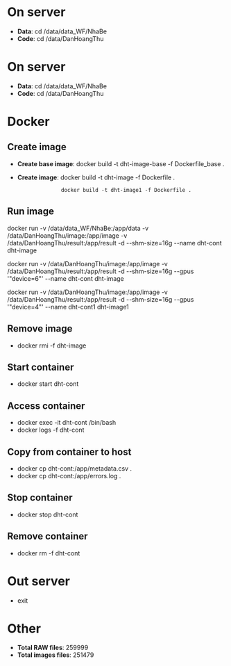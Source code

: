 # On server
- **Data**: cd /data/data_WF/NhaBe
- **Code**: cd /data/DanHoangThu

# On server
- **Data**: cd /data/data_WF/NhaBe
- **Code**: cd /data/DanHoangThu

# Docker
## Create image
- **Create base image**: docker build -t dht-image-base -f Dockerfile_base .
- **Create image**: docker build -t dht-image -f Dockerfile .

                    docker build -t dht-image1 -f Dockerfile .
## Run image
docker run -v /data/data_WF/NhaBe:/app/data -v /data/DanHoangThu/image:/app/image -v /data/DanHoangThu/result:/app/result -d --shm-size=16g --name dht-cont dht-image

docker run -v /data/DanHoangThu/image:/app/image -v /data/DanHoangThu/result:/app/result -d --shm-size=16g --gpus '"device=6"' --name dht-cont dht-image

docker run -v /data/DanHoangThu/image:/app/image -v /data/DanHoangThu/result:/app/result -d --shm-size=16g --gpus '"device=4"' --name dht-cont1 dht-image1
## Remove image
- docker rmi -f dht-image
## Start container
- docker start dht-cont
## Access container
- docker exec -it dht-cont /bin/bash
- docker logs -f dht-cont
## Copy from container to host
- docker cp dht-cont:/app/metadata.csv .
- docker cp dht-cont:/app/errors.log .
## Stop container
- docker stop dht-cont
## Remove container
- docker rm -f dht-cont

# Out server
- exit

# Other
- **Total RAW files**: 259999
- **Total images files**: 251479